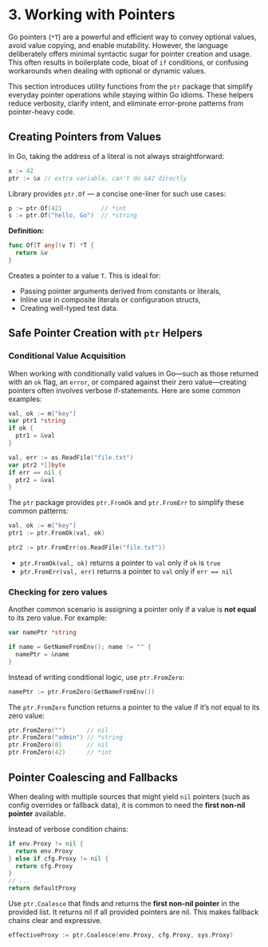 # 3. Working with Pointers

Go pointers (`*T`) are a powerful and efficient way to convey optional values, avoid value copying, and enable mutability. However, the language deliberately offers minimal syntactic sugar for pointer creation and usage. This often results in boilerplate code, bloat of `if` conditions, or confusing workarounds when dealing with optional or dynamic values.

This section introduces utility functions from the `ptr` package that simplify everyday pointer operations while staying within Go idioms. These helpers reduce verbosity, clarify intent, and eliminate error-prone patterns from pointer-heavy code.

## Creating Pointers from Values

In Go, taking the address of a literal is not always straightforward:

```go
x := 42
ptr := &x // extra variable, can't do &42 directly
```

Library provides `ptr.Of` — a concise one-liner for such use cases:

```go
p := ptr.Of(42)           // *int
s := ptr.Of("hello, Go")  // *string
```

**Definition:**

```go
func Of[T any](v T) *T {
  return &v
}
```

Creates a pointer to a value `T`. This is ideal for:

- Passing pointer arguments derived from constants or literals,
- Inline use in composite literals or configuration structs,
- Creating well-typed test data.

## Safe Pointer Creation with `ptr` Helpers

### Conditional Value Acquisition

When working with conditionally valid values in Go—such as those returned with an `ok` flag, an `error`, or compared against their zero value—creating pointers often involves verbose if-statements. Here are some common examples:

```go
val, ok := m["key"]
var ptr1 *string
if ok {
  ptr1 = &val
}

val, err := os.ReadFile("file.txt")
var ptr2 *[]byte
if err == nil {
  ptr2 = &val
}
```

The `ptr` package provides  `ptr.FromOk` and `ptr.FromErr` to simplify these common patterns:

```go
val, ok := m["key"]
ptr1 := ptr.FromOk(val, ok)

ptr2 := ptr.FromErr(os.ReadFile("file.txt"))
```

- `ptr.FromOk(val, ok)` returns a pointer to `val` only if `ok` is `true`
- `ptr.FromErr(val, err)` returns a pointer to `val` only if `err == nil`

### Checking for zero values

Another common scenario is assigning a pointer only if a value is **not equal** to its zero value. For example:

```go
var namePtr *string

if name = GetNameFromEnv(); name != "" {
  namePtr = &name
}
```

Instead of writing conditional logic, use `ptr.FromZero`:

```go
namePtr := ptr.FromZero(GetNameFromEnv())
```

The `ptr.FromZero` function returns a pointer to the value if it’s not equal to its zero value:

```go
ptr.FromZero("")      // nil
ptr.FromZero("admin") // *string
ptr.FromZero(0)       // nil
ptr.FromZero(42)      // *int
```

## Pointer Coalescing and Fallbacks

When dealing with multiple sources that might yield `nil` pointers (such as config overrides or fallback data), it is common to need the **first non-nil pointer** available.

Instead of verbose condition chains:

```go
if env.Proxy != nil {
  return env.Proxy
} else if cfg.Proxy != nil {
  return cfg.Proxy
}
// ...
return defaultProxy
```

Use `ptr.Coalesce` that finds and returns the **first non-nil pointer** in the provided list. It returns nil if all provided pointers are nil. This makes fallback chains clear and expressive.

```go
effectiveProxy := ptr.Coalesce(env.Proxy, cfg.Proxy, sys.Proxy)
```

